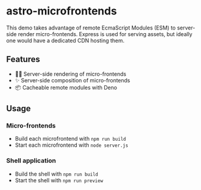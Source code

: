 # astro-microfrontends

This demo takes advantage of remote EcmaScript Modules (ESM) to server-side render micro-frontends. Express is used for serving assets, but ideally one would have a dedicated CDN hosting them.

## Features

- :astronaut: Server-side rendering of micro-frontends
- :sparkles: Server-side composition of micro-frontends
- :package: Cacheable remote modules with Deno

## Usage

### Micro-frontends

- Build each microfrontend with `npm run build`
- Start each microfrontend with `node server.js`

### Shell application

- Build the shell with `npm run build`
- Start the shell with `npm run preview`
